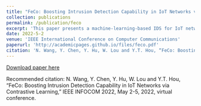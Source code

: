 ```yaml
---
title: "FeCo: Boosting Intrusion Detection Capability in IoT Networks via Contrastive Learning"
collection: publications
permalink: /publication/feco
excerpt: 'This paper presents a machine-learning-based IDS for IoT networks, namely FeCo. FeCo incorporates contrastive learning into FL framework to support distributed intrusion detection. FeCo obtains more representative feature vectors by contrastive learning. These feature vectors have higher discriminative power between normal and malicious traffic. This effectively enables FeCo to achieve better detection accuracy than other baselines.'
date: 2022-5-2
venue: 'IEEE International Conference on Computer Communications'
paperurl: 'http://academicpages.github.io/files/feco.pdf'
citation: 'N. Wang, Y. Chen, Y. Hu, W. Lou and Y.T. Hou, “FeCo: Boosting Intrusion Detection Capability in IoT Networks via Contrastive Learning,” IEEE INFOCOM 2022, May 2-5, 2022, virtual conference.'
---
```



[Download paper here](http://academicpages.github.io/files/feco.pdf)

Recommended citation: N. Wang, Y. Chen, Y. Hu, W. Lou and Y.T. Hou, “FeCo: Boosting Intrusion Detection Capability in IoT Networks via Contrastive Learning,” IEEE INFOCOM 2022, May 2-5, 2022, virtual conference.
